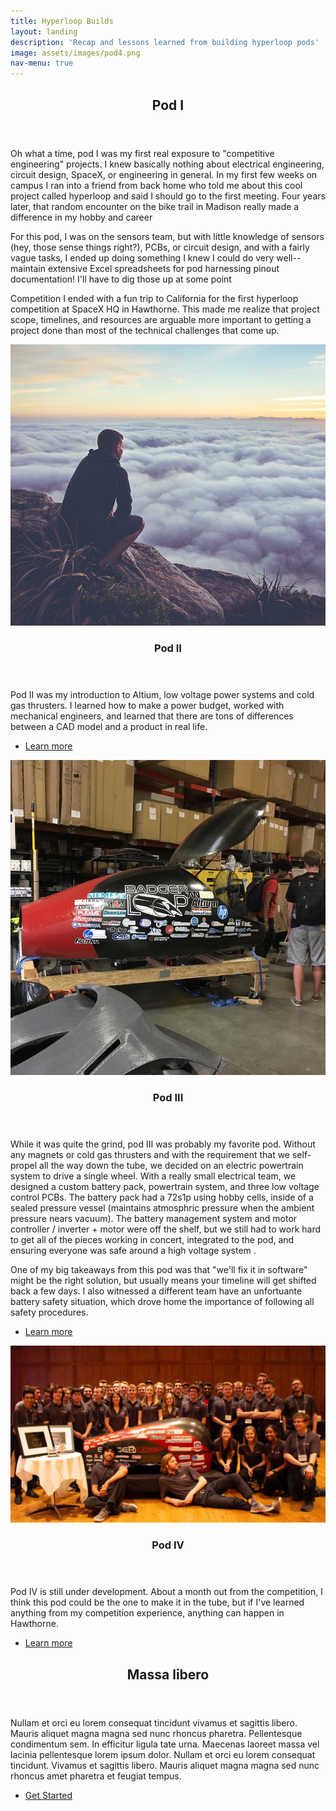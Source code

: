 ```yaml
---
title: Hyperloop Builds
layout: landing
description: 'Recap and lessons learned from building hyperloop pods'
image: assets/images/pod4.png
nav-menu: true
---
```


<!-- Main -->
<div id="main">

<!-- One -->
<section id="one">
	<div class="inner">
		<header class="major">
			<h2>Pod I</h2>
		</header>
		        <p>Oh what a time, pod I was my first real exposure to "competitive engineering" projects. I knew basically nothing about electrical engineering, circuit design, SpaceX, or engineering in general. In my first few weeks on campus I ran into a friend from back home who told me about this cool project called hyperloop and said I should go to the first meeting. Four years later, that random encounter on the bike trail in Madison really made a difference in my hobby and career</p>
                <p> For this pod, I was on the sensors team, but with little knowledge of sensors (hey, those sense things right?), PCBs, or circuit design, and with a fairly vague tasks, I ended up doing something I knew I could do very well-- maintain extensive Excel spreadsheets for pod harnessing pinout documentation! I'll have to dig those up at some point</p>
                <p>Competition I ended with a fun trip to California for the first hyperloop competition at SpaceX HQ in Hawthorne. This made me realize that project scope, timelines, and resources are arguable more important to getting a project done than most of the technical challenges that come up.</p>
	</div>
</section>

<!-- Two -->
<section id="two" class="spotlights">
	<section>
		<a href="generic.html" class="image">
			<img src="assets/images/pic08.jpg" alt="" data-position="center center" />
		</a>
		<div class="content">
			<div class="inner">
				<header class="major">
					<h3>Pod II</h3>
				</header>
				<p>Pod II was my introduction to Altium, low voltage power systems and cold gas thrusters. I learned how to make a power budget, worked with mechanical engineers, and learned that there are tons of differences between a CAD model and a product in real life.</p>
				<ul class="actions">
					<li><a href="generic.html" class="button">Learn more</a></li>
				</ul>
			</div>
		</div>
	</section>
	<section>
		<a href="generic.html" class="image">
			<img src="assets/images/pic06.jpg" alt="" data-position="top center" />
		</a>
		<div class="content">
			<div class="inner">
				<header class="major">
					<h3>Pod III</h3>
				</header>
				<p>While it was quite the grind, pod III was probably my favorite pod. Without any magnets or cold gas thrusters and with the requirement that we self-propel all the way down the tube, we decided on an electric powertrain system to drive a single wheel. With a really small electrical team, we designed a custom battery pack, powertrain system, and three low voltage control PCBs. The battery pack had a 72s1p using hobby cells, inside of a sealed pressure vessel (maintains atmosphric pressure when the ambient pressure nears vacuum). The battery management system and motor controller / inverter + motor were off the shelf, but we still had to work hard to get all of the pieces working in concert, integrated to the pod, and ensuring everyone was safe around a high voltage system .</p>
				<p>One of my big takeaways from this pod was that "we'll fix it in software" might be the right solution, but usually means your timeline will get shifted back a few days. I also witnessed a different team have an unfortuante battery safety situation, which drove home the importance of following all safety procedures. </p>
				<ul class="actions">
					<li><a href="generic.html" class="button">Learn more</a></li>
				</ul>
			</div>
		</div>
	</section>
	<section>
		<a href="generic.html" class="image">
			<img src="assets/images/podiii.jpg" alt="" data-position="25% 25%" />
		</a>
		<div class="content">
			<div class="inner">
				<header class="major">
					<h3>Pod IV</h3>
				</header>
				<p>Pod IV is still under development. About a month out from the competition, I think this pod could be the one to make it in the tube, but if I've learned anything from my competition experience, anything can happen in Hawthorne.</p>
				<ul class="actions">
					<li><a href="generic.html" class="button">Learn more</a></li>
				</ul>
			</div>
		</div>
	</section>
</section>

<!-- Three -->
<section id="three">
	<div class="inner">
		<header class="major">
			<h2>Massa libero</h2>
		</header>
		<p>Nullam et orci eu lorem consequat tincidunt vivamus et sagittis libero. Mauris aliquet magna magna sed nunc rhoncus pharetra. Pellentesque condimentum sem. In efficitur ligula tate urna. Maecenas laoreet massa vel lacinia pellentesque lorem ipsum dolor. Nullam et orci eu lorem consequat tincidunt. Vivamus et sagittis libero. Mauris aliquet magna magna sed nunc rhoncus amet pharetra et feugiat tempus.</p>
		<ul class="actions">
			<li><a href="generic.html" class="button next">Get Started</a></li>
		</ul>
	</div>
</section>

</div>



